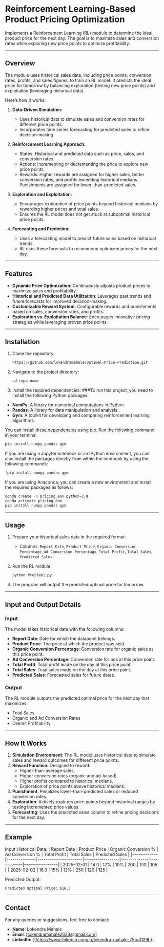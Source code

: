# Reinforcement Learning-Based Product Pricing Optimization

Implements a Reinforcement Learning (RL) module to determine the ideal product price for the next day. The goal is to maximize sales and conversion rates while exploring new price points to optimize profitability.

---

## Overview

The module uses historical sales data, including price points, conversion rates, profits, and sales figures, to train an RL model. It predicts the ideal price for tomorrow by balancing exploration (testing new price points) and exploitation (leveraging historical data). 

Here’s how it works:

1. **Data-Driven Simulation**: 
   - Uses historical data to simulate sales and conversion rates for different price points.
   - Incorporates time series forecasting for predicted sales to refine decision-making.

2. **Reinforcement Learning Approach**:
   - States: Historical and predicted data such as price, sales, and conversion rates.
   - Actions: Incrementing or decrementing the price to explore new price points.
   - Rewards: Higher rewards are assigned for higher sales, better conversion rates, and profits exceeding historical medians. Punishments are assigned for lower-than-predicted sales.

3. **Exploration and Exploitation**:
   - Encourages exploration of price points beyond historical medians by rewarding higher prices and total sales.
   - Ensures the RL model does not get stuck at suboptimal historical price points.

4. **Forecasting and Prediction**:
   - Uses a forecasting model to predict future sales based on historical trends.
   - RL uses these forecasts to recommend optimized prices for the next day.

---

## Features

- **Dynamic Price Optimization**: Continuously adjusts product prices to maximize sales and profitability.
- **Historical and Predicted Data Utilization**: Leverages past trends and future forecasts for improved decision-making.
- **Customizable Reward System**: Configurable rewards and punishments based on sales, conversion rates, and profits.
- **Exploration vs. Exploitation Balance**: Encourages innovative pricing strategies while leveraging proven price points.

---

## Installation

1. Clone the repository:
   ```bash
   https://github.com/lokendramahale/Optimal-Price-Prediction.git
   ```

2. Navigate to the project directory:
   ```bash
   cd repo-name
   ```

3. Install the required dependencies:
###To run this project, you need to install the following Python packages:

- **NumPy**: A library for numerical computations in Python.
- **Pandas**: A library for data manipulation and analysis.
- **Gym**: A toolkit for developing and comparing reinforcement learning algorithms.

You can install these dependencies using pip. Run the following command in your terminal:
```bash
pip install numpy pandas gym
   ```
If you are using a Jupyter notebook or an IPython environment, you can also install the packages directly from within the notebook by using the following commands:
```bash
!pip install numpy pandas gym
```

If you are using Anaconda, you can create a new environment and install the required packages as follows:
```bash
conda create -n pricing_env python=3.8
conda activate pricing_env
pip install numpy pandas gym
```
---

## Usage

1. Prepare your historical sales data in the required format:
   - Columns: `Report Date`, `Product Price`, `Organic Conversion Percentage`, `Ad Conversion Percentage`, `Total Profit`, `Total Sales`, `Predicted Sales`.

2. Run the RL module:
   ```bash
   python Problem1.py
   ```

3. The program will output the predicted optimal price for tomorrow.

---

## Input and Output Details

### Input
The model takes historical data with the following columns:
- **Report Date**: Date for which the datapoint belongs.
- **Product Price**: The price at which the product was sold.
- **Organic Conversion Percentage**: Conversion rate for organic sales at this price point.
- **Ad Conversion Percentage**: Conversion rate for ads at this price point.
- **Total Profit**: Total profit made on the day at this price point.
- **Total Sales**: Total sales made on the day at this price point.
- **Predicted Sales**: Forecasted sales for future dates.

### Output
The RL module outputs the predicted optimal price for the next day that maximizes:
- Total Sales
- Organic and Ad Conversion Rates
- Overall Profitability

---

## How It Works

1. **Simulation Environment**: The RL model uses historical data to simulate sales and reward outcomes for different price points.
2. **Reward Function**: Designed to reward:
   - Higher-than-average sales.
   - Higher conversion rates (organic and ad-based).
   - Higher profits compared to historical medians.
   - Exploration of price points above historical medians.
3. **Punishment**: Penalizes lower-than-predicted sales or reduced conversion rates.
4. **Exploration**: Actively explores price points beyond historical ranges by testing incremented price values.
5. **Forecasting**: Uses the predicted sales column to refine pricing decisions for the next day.

---

## Example

Input Historical Data:
| Report Date | Product Price | Organic Conversion % | Ad Conversion % | Total Profit | Total Sales | Predicted Sales |
|-------------|---------------|-----------------------|------------------|--------------|-------------|-----------------|
| 2025-02-01  | 14.0          | 12%                  | 10%              | 200          | 100         | 105             |
| 2025-02-02  | 16.0          | 15%                  | 12%              | 250          | 120         | 125             |

Predicted Output:
```
Predicted Optimal Price: $16.5
```

---


## Contact

For any queries or suggestions, feel free to contact:

- **Name**: Lokendra Mahale
- **Email**: [lokendramahale2023@gmail.com]
- **LinkedIn**: [(https://www.linkedin.com/in/lokendra-mahale-75ba1129b)]
